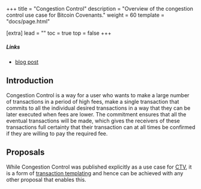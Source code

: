 +++
title = "Congestion Control"
description = "Overview of the congestion control use case for Bitcoin Covenants."
weight = 60
template = "docs/page.html"

[extra]
lead = ""
toc = true
top = false
+++


##### Links

- [blog post](https://rubin.io/bitcoin/2021/12/09/advent-12/)


## Introduction

Congestion Control is a way for a user who wants to make a large number of transactions in a period
of high fees, make a single transaction that commits to all the individual desired transactions in a
way that they can be later executed when fees are lower. The commitment ensures that all the
eventual transactions will be made, which gives the receivers of these transactions full certainty
that their transaction can at all times be confirmed if they are willing to pay the required fee.


## Proposals

While Congestion Control was published explicitly as a use case for [CTV](/proposals/ctv), it
is a form of [transaction templating](/use-cases/tx-templating) and hence can be achieved with
any other proposal that enables this.


